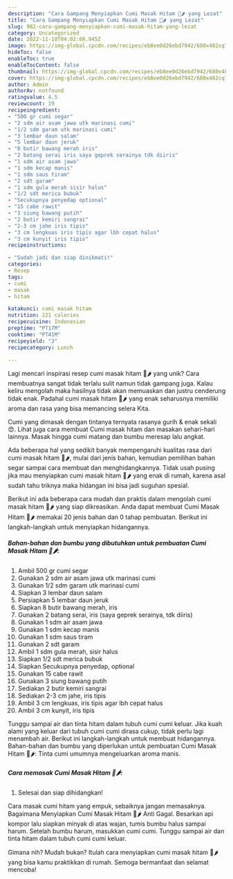 ```yaml
---
description: "Cara Gampang Menyiapkan Cumi Masak Hitam 🦑🌶️ yang Lezat"
title: "Cara Gampang Menyiapkan Cumi Masak Hitam 🦑🌶️ yang Lezat"
slug: 982-cara-gampang-menyiapkan-cumi-masak-hitam-yang-lezat
category: Uncategorized
date: 2022-11-10T04:02:08.945Z
image: https://img-global.cpcdn.com/recipes/eb8ee0d26ebd7942/680x482cq70/cumi-masak-hitam-foto-resep-utama.jpg
hideToc: false
enableToc: true
enableTocContent: false
thumbnail: https://img-global.cpcdn.com/recipes/eb8ee0d26ebd7942/680x482cq70/cumi-masak-hitam-foto-resep-utama.jpg
cover: https://img-global.cpcdn.com/recipes/eb8ee0d26ebd7942/680x482cq70/cumi-masak-hitam-foto-resep-utama.jpg
author: Admin
authorAv: notfound
ratingvalue: 4.5
reviewcount: 19
recipeingredient:
- "500 gr cumi segar"
- "2 sdm air asam jawa utk marinasi cumi"
- "1/2 sdm garam utk marinasi cumi"
- "3 lembar daun salam"
- "5 lembar daun jeruk"
- "8 butir bawang merah iris"
- "2 batang serai iris saya geprek serainya tdk diiris"
- "1 sdm air asam jawa"
- "1 sdm kecap manis"
- "1 sdm saus tiram"
- "2 sdt garam"
- "1 sdm gula merah sisir halus"
- "1/2 sdt merica bubuk"
- "Secukupnya penyedap optional"
- "15 cabe rawit"
- "3 siung bawang putih"
- "2 butir kemiri sangrai"
- "2-3 cm jahe iris tipis"
- "3 cm lengkuas iris tipis agar lbh cepat halus"
- "3 cm kunyit iris tipis"
recipeinstructions:

- "Sudah jadi dan siap dinikmati!"
categories:
- Resep
tags:
- cumi
- masak
- hitam

katakunci: cumi masak hitam 
nutrition: 221 calories
recipecuisine: Indonesian
preptime: "PT17M"
cooktime: "PT41M"
recipeyield: "3"
recipecategory: Lunch

---
```





Lagi mencari inspirasi resep cumi masak hitam 🦑🌶️ yang unik? Cara membuatnya sangat tidak terlalu sulit namun tidak gampang juga. Kalau keliru mengolah maka hasilnya tidak akan memuaskan dan justru cenderung tidak enak. Padahal cumi masak hitam 🦑🌶️ yang enak seharusnya memiliki aroma dan rasa yang bisa memancing selera Kita.





Cumi yang dimasak dengan tintanya ternyata rasanya gurih &amp; enak sekali 😍. Lihat juga cara membuat Cumi masak hitam dan masakan sehari-hari lainnya. Masak hingga cumi matang dan bumbu meresap lalu angkat.

Ada beberapa hal yang sedikit banyak mempengaruhi kualitas rasa dari cumi masak hitam 🦑🌶️, mulai dari jenis bahan, kemudian pemilihan bahan segar sampai cara membuat dan menghidangkannya. Tidak usah pusing jika mau menyiapkan cumi masak hitam 🦑🌶️ yang enak di rumah, karena asal sudah tahu triknya maka hidangan ini bisa jadi suguhan spesial.






Berikut ini ada beberapa cara mudah dan praktis dalam mengolah cumi masak hitam 🦑🌶️ yang siap dikreasikan. Anda dapat membuat Cumi Masak Hitam 🦑🌶️ memakai 20 jenis bahan dan 0 tahap pembuatan. Berikut ini langkah-langkah untuk menyiapkan hidangannya.

<!--inarticleads1-->

##### Bahan-bahan dan bumbu yang dibutuhkan untuk pembuatan Cumi Masak Hitam 🦑🌶️:

1. Ambil 500 gr cumi segar
1. Gunakan 2 sdm air asam jawa utk marinasi cumi
1. Gunakan 1/2 sdm garam utk marinasi cumi
1. Siapkan 3 lembar daun salam
1. Persiapkan 5 lembar daun jeruk
1. Siapkan 8 butir bawang merah, iris
1. Gunakan 2 batang serai, iris (saya geprek serainya, tdk diiris)
1. Gunakan 1 sdm air asam jawa
1. Gunakan 1 sdm kecap manis
1. Gunakan 1 sdm saus tiram
1. Gunakan 2 sdt garam
1. Ambil 1 sdm gula merah, sisir halus
1. Siapkan 1/2 sdt merica bubuk
1. Siapkan Secukupnya penyedap, optional
1. Gunakan 15 cabe rawit
1. Gunakan 3 siung bawang putih
1. Sediakan 2 butir kemiri sangrai
1. Sediakan 2-3 cm jahe, iris tipis
1. Ambil 3 cm lengkuas, iris tipis agar lbh cepat halus
1. Ambil 3 cm kunyit, iris tipis


Tunggu sampai air dan tinta hitam dalam tubuh cumi cumi keluar. Jika kuah alami yang keluar dari tubuh cumi cumi dirasa cukup, tidak perlu lagi menambah air. Berikut ini langkah-langkah untuk membuat hidangannya. Bahan-bahan dan bumbu yang diperlukan untuk pembuatan Cumi Masak Hitam 🦑🌶️: Tinta cumi umumnya mengeluarkan aroma manis. 

<!--inarticleads2-->

##### Cara memasak Cumi Masak Hitam 🦑🌶️:


1. Selesai dan siap dihidangkan!

Cara masak cumi hitam yang empuk, sebaiknya jangan memasaknya. Bagaimana Menyiapkan Cumi Masak Hitam 🦑🌶️ Anti Gagal. Besarkan api kompor lalu siapkan minyak di atas wajan, tumis bumbu halus sampai harum. Setelah bumbu harum, masukkan cumi cumi. Tunggu sampai air dan tinta hitam dalam tubuh cumi cumi keluar. 

Gimana nih? Mudah bukan? Itulah cara menyiapkan cumi masak hitam 🦑🌶️ yang bisa kamu praktikkan di rumah. Semoga bermanfaat dan selamat mencoba!
